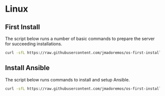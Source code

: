 # Linux

## First Install

The script below runs a number of basic commands to prepare the server for succeeding installations.

```sh
curl -sfL https://raw.githubusercontent.com/jmadoremos/os-first-install-new/main/linux/shared/scripts/first-install.sh | bash
```

## Install Ansible

The script below runs commands to install and setup Ansible.

```sh
curl -sfL https://raw.githubusercontent.com/jmadoremos/os-first-install-new/main/linux/shared/scripts/ansible-install.sh | bash
```
